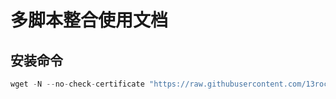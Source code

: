 # 多脚本整合使用文档
## 安装命令
```python
wget -N --no-check-certificate "https://raw.githubusercontent.com/13rocky-dev/v2ray-bbr-plus/master/v2ray-bbr-plus.sh" && chmod +x v2ray-bbr-plus.sh && ./v2ray-bbr-plus.sh
```
